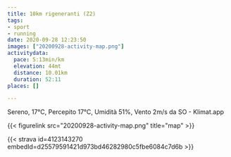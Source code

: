 ```yaml
---
title: 10km rigeneranti (Z2)
tags:
- sport
- running
date: 2020-09-28 12:23:50
images: ["20200928-activity-map.png"]
activitydata:
  pace: 5:13min/km
  elevation: 44mt
  distance: 10.01km
  duration: 52:11
places: []

---
```


Sereno, 17°C, Percepito 17°C, Umidità 51%, Vento 2m/s da SO - Klimat.app



{{< figurelink src="20200928-activity-map.png" title="map" >}}


{{< strava id=4123143270 embedId=d25579591421d973bd46282980c5fbe6084c7d6b >}}
